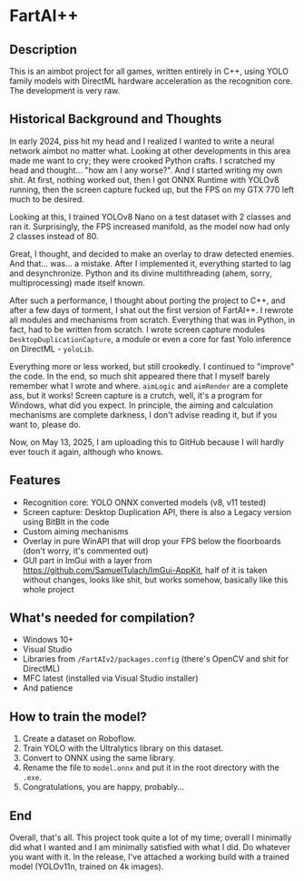 # FartAI++

## Description
This is an aimbot project for all games, written entirely in C++, using YOLO family models with DirectML hardware acceleration as the recognition core. The development is very raw.

## Historical Background and Thoughts
In early 2024, piss hit my head and I realized I wanted to write a neural network aimbot no matter what. Looking at other developments in this area made me want to cry; they were crooked Python crafts. I scratched my head and thought... "how am I any worse?". And I started writing my own shit. At first, nothing worked out, then I got ONNX Runtime with YOLOv8 running, then the screen capture fucked up, but the FPS on my GTX 770 left much to be desired.

Looking at this, I trained YOLOv8 Nano on a test dataset with 2 classes and ran it. Surprisingly, the FPS increased manifold, as the model now had only 2 classes instead of 80.

Great, I thought, and decided to make an overlay to draw detected enemies. And that... was... a mistake. After I implemented it, everything started to lag and desynchronize. Python and its divine multithreading (ahem, sorry, multiprocessing) made itself known.

After such a performance, I thought about porting the project to C++, and after a few days of torment, I shat out the first version of FartAI++. I rewrote all modules and mechanisms from scratch. Everything that was in Python, in fact, had to be written from scratch. I wrote screen capture modules `DesktopDuplicationCapture`, a module or even a core for fast Yolo inference on DirectML - `yoloLib`.

Everything more or less worked, but still crookedly. I continued to "improve" the code. In the end, so much shit appeared there that I myself barely remember what I wrote and where. `aimLogic` and `aimRender` are a complete ass, but it works! Screen capture is a crutch, well, it's a program for Windows, what did you expect. In principle, the aiming and calculation mechanisms are complete darkness, I don't advise reading it, but if you want to, please do.

Now, on May 13, 2025, I am uploading this to GitHub because I will hardly ever touch it again, although who knows.

## Features
*   Recognition core: YOLO ONNX converted models (v8, v11 tested)
*   Screen capture: Desktop Duplication API, there is also a Legacy version using BitBlt in the code
*   Custom aiming mechanisms
*   Overlay in pure WinAPI that will drop your FPS below the floorboards (don't worry, it's commented out)
*   GUI part in ImGui with a layer from https://github.com/SamuelTulach/ImGui-AppKit, half of it is taken without changes, looks like shit, but works somehow, basically like this whole project

## What's needed for compilation?
*   Windows 10+
*   Visual Studio
*   Libraries from `/FartAIv2/packages.config` (there's OpenCV and shit for DirectML)
*   MFC latest (installed via Visual Studio installer)
*   And patience

## How to train the model?
1.  Create a dataset on Roboflow.
2.  Train YOLO with the Ultralytics library on this dataset.
3.  Convert to ONNX using the same library.
4.  Rename the file to `model.onnx` and put it in the root directory with the `.exe`.
5.  Congratulations, you are happy, probably...

## End
Overall, that's all. This project took quite a lot of my time; overall I minimally did what I wanted and I am minimally satisfied with what I did. Do whatever you want with it. In the release, I've attached a working build with a trained model (YOLOv11n, trained on 4k images).
